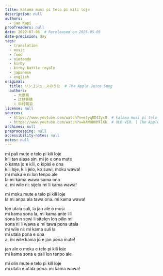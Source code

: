 ```yaml
---
title: kalama musi pi telo pi kili loje
description: null
authors:
  - jan Kapi
proofreaders: null
date: 2022-07-06  # Rereleased on 2025-05-05
date-precision: day
tags:
  - translation
  - music
  - food
  - nintendo
  - kirby
  - kirby battle royale
  - japanese
  - english
original:
  title: リンゴジュースのうた  # The Apple Juice Song
  authors:
    - 大原萌
    - 辻林美穂
    - 中村朝羽
license: null
sources:
  - https://www.youtube.com/watch?v=etyq8D4ZycU  # kalama musi pi telo pi kili loje 🍎 The Apple Juice Song (Kirby) in Toki Pona
  - https://www.youtube.com/watch?v=kAWOHKMTlKk  # OLD VER. | The Apple Juice Song (Kirby) 🍎 toki pona cover
archives: null
preprocessing: null
accessibility-notes: null
notes: null
---
```


mi pali mute e telo pi kili loje  \
kili tan alasa sin. mi jo e ona mute  \
o kama jo e kili, o kipisi e ona  \
kili loje, kili jelo, ko suwi, moku wawa!  \
mi moku e ni lon tenpo ale  \
la mi kama wawa sama ona  \
a, mi wile ni: sijelo mi li kama wawa!

mi moku mute e telo pi kili loje  \
la mi anpa ala tawa ona. mi kama wawa!

lon utala suli, la jan ale o musi  \
mi kama sona la, mi kama ante lili  \
sona len sewi li sitelen lon pilin mi  \
sona ni li wawa e mi tawa pona utala  \
mi wile ni: mi kama suli la  \
mi utala pona e ona  \
a, mi wile kama jo e jan pona mute!

jan ale o moku e telo pi kili loje  \
mi kama sona e pali lon tenpo ale

mi olin mute e telo pi kili loje  \
mi utala e utala pona. mi kama wawa!
